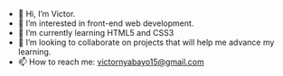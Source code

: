 - 👋 Hi, I’m Victor.
- 👀 I’m interested in front-end web development.
- 🌱 I’m currently learning HTML5 and CSS3
- 💞️ I’m looking to collaborate on projects that will help me advance my learning.
- 📫 How to reach me: victornyabayo15@gmail.com

<!---
Race-ist/Race-ist is a ✨ special ✨ repository because its `README.md` (this file) appears on your GitHub profile.
You can click the Preview link to take a look at your changes.
--->
